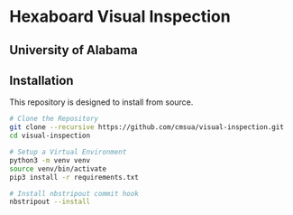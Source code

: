 # Hexaboard Visual Inspection
## University of Alabama

## Installation

This repository is designed to install from source.

```bash
# Clone the Repository
git clone --recursive https://github.com/cmsua/visual-inspection.git
cd visual-inspection

# Setup a Virtual Environment
python3 -m venv venv
source venv/bin/activate
pip3 install -r requirements.txt

# Install nbstripout commit hook
nbstripout --install
```
